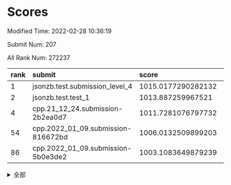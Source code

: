 # Scores

Modified Time: 2022-02-28 10:36:19

Submit Num: 207

All Rank Num: 272237

| rank |               submit               |       score        |       sigma        | pk_num |
| :--- | :--------------------------------- | :----------------- | :----------------- | :----- |
| 1    | jsonzb.test.submission_level_4     | 1015.0177290282132 | 0.8255200777579045 | 5261   |
| 2    | jsonzb.test.test_1                 | 1013.887259967521  | 0.838664996530297  | 5264   |
| 4    | cpp.21_12_24.submission-2b2ea0d7   | 1011.7281076797732 | 0.7935635522252624 | 5259   |
| 54   | cpp.2022_01_09.submission-816672bd | 1006.0132509899203 | 0.7237785306500202 | 5264   |
| 86   | cpp.2022_01_09.submission-5b0e3de2 | 1003.1083649879239 | 0.7053219797498994 | 5259   |


<details>
<summary>全部</summary>

| rank |                 submit                 |       score        |       sigma        | pk_num |
| :--- | :------------------------------------- | :----------------- | :----------------- | :----- |
| 1    | jsonzb.test.submission_level_4         | 1015.0177290282132 | 0.8255200777579045 | 5261   |
| 2    | jsonzb.test.test_1                     | 1013.887259967521  | 0.838664996530297  | 5264   |
| 3    | gobigger.level_3.submission_level_3_22 | 1011.9976215744241 | 0.7765733979389497 | 5264   |
| 4    | cpp.21_12_24.submission-2b2ea0d7       | 1011.7281076797732 | 0.7935635522252624 | 5259   |
| 5    | gobigger.level_3.submission_level_3_6  | 1011.2053640699968 | 0.7633741445960813 | 5262   |
| 6    | gobigger.level_3.submission_level_3_42 | 1011.180100960333  | 0.7498880507207335 | 5262   |
| 7    | gobigger.level_3.submission_level_3_15 | 1011.0746668675481 | 0.761641473203317  | 5260   |
| 8    | gobigger.level_3.submission_level_3_28 | 1011.0408308055632 | 0.7524731262128604 | 5258   |
| 9    | gobigger.level_3.submission_level_3_0  | 1010.9831702850332 | 0.7599971742456882 | 5261   |
| 10   | gobigger.level_3.submission_level_3_33 | 1010.7919385491872 | 0.773177759151843  | 5257   |
| 11   | gobigger.level_3.submission_level_3_39 | 1010.5999620275986 | 0.7684397062481819 | 5259   |
| 12   | gobigger.level_3.submission_level_3_5  | 1010.5508442297254 | 0.7775510544738954 | 5264   |
| 13   | gobigger.level_3.submission_level_3_37 | 1010.5231166819963 | 0.7658803581445537 | 5265   |
| 14   | gobigger.level_3.submission_level_3_29 | 1010.521838830209  | 0.7412896522057418 | 5258   |
| 15   | gobigger.level_3.submission_level_3_3  | 1010.5056818205832 | 0.7657653170191836 | 5262   |
| 16   | gobigger.level_3.submission_level_3_16 | 1010.4973342947633 | 0.7562141842348229 | 5261   |
| 17   | gobigger.level_3.submission_level_3_31 | 1010.4813579425679 | 0.7950120595346768 | 5263   |
| 18   | gobigger.level_3.submission_level_3_34 | 1010.4720629111129 | 0.7329303419008073 | 5258   |
| 19   | gobigger.level_3.submission_level_3_30 | 1010.409101893817  | 0.7464443106872897 | 5262   |
| 20   | gobigger.level_3.submission_level_3_8  | 1010.3493436045444 | 0.7541922110807714 | 5264   |
| 21   | gobigger.level_3.submission_level_3_36 | 1010.3345478820999 | 0.7770865742721432 | 5260   |
| 22   | gobigger.level_3.submission_level_3_46 | 1010.3275816432641 | 0.7479623563202811 | 5263   |
| 23   | gobigger.level_3.submission_level_3_17 | 1010.3239970838509 | 0.7460432928036884 | 5256   |
| 24   | gobigger.level_3.submission_level_3_19 | 1010.3124718016345 | 0.7668916310585825 | 5261   |
| 25   | gobigger.level_3.submission_level_3_48 | 1010.2295308862757 | 0.7503586686329463 | 5258   |
| 26   | gobigger.level_3.submission_level_3_24 | 1010.2231664757411 | 0.7344486908393617 | 5261   |
| 27   | gobigger.level_3.submission_level_3_25 | 1010.1285022103788 | 0.7502710545976987 | 5258   |
| 28   | gobigger.level_3.submission_level_3_23 | 1010.1099559601777 | 0.7469885286784733 | 5258   |
| 29   | gobigger.level_3.submission_level_3_18 | 1010.0940085288111 | 0.7834409408489056 | 5260   |
| 30   | gobigger.level_3.submission_level_3_35 | 1010.0774935699501 | 0.7697349952476104 | 5259   |
| 31   | gobigger.level_3.submission_level_3_38 | 1010.0731888957471 | 0.7543362006884595 | 5265   |
| 32   | gobigger.level_3.submission_level_3_41 | 1010.069765744264  | 0.7335333145961167 | 5263   |
| 33   | gobigger.level_3.submission_level_3_40 | 1009.9748019776179 | 0.7467613887616794 | 5258   |
| 34   | gobigger.level_3.submission_level_3_1  | 1009.9387071644701 | 0.7655497466046535 | 5258   |
| 35   | gobigger.level_3.submission_level_3_44 | 1009.8770619814794 | 0.748452135754075  | 5259   |
| 36   | gobigger.level_3.submission_level_3_20 | 1009.849143731919  | 0.7540068254183131 | 5261   |
| 37   | gobigger.level_3.submission_level_3_11 | 1009.6680429476028 | 0.7345483771853516 | 5251   |
| 38   | gobigger.level_3.submission_level_3_14 | 1009.5851585574293 | 0.7441583683192322 | 5264   |
| 39   | gobigger.level_3.submission_level_3_45 | 1009.5131791271897 | 0.7432269766052677 | 5261   |
| 40   | gobigger.level_3.submission_level_3_13 | 1009.4481198744872 | 0.7635677161337597 | 5266   |
| 41   | gobigger.level_3.submission_level_3_12 | 1009.4432773155695 | 0.7389008849549003 | 5259   |
| 42   | gobigger.level_3.submission_level_3_21 | 1009.4070534071315 | 0.7485963088762021 | 5257   |
| 43   | gobigger.level_3.submission_level_3_2  | 1009.3883326376417 | 0.7524193086783095 | 5260   |
| 44   | gobigger.level_3.submission_level_3_49 | 1009.3069935589066 | 0.7319873927104811 | 5262   |
| 45   | gobigger.level_3.submission_level_3_26 | 1009.1297071279732 | 0.7542649468776382 | 5262   |
| 46   | gobigger.level_3.submission_level_3_27 | 1009.1287859080717 | 0.769106579631043  | 5260   |
| 47   | gobigger.level_3.submission_level_3_43 | 1008.9654855868323 | 0.7410065470005976 | 5259   |
| 48   | gobigger.level_3.submission_level_3_10 | 1008.876116418115  | 0.7314193788009975 | 5260   |
| 49   | gobigger.level_3.submission_level_3_47 | 1008.8693040338366 | 0.7639437777814565 | 5258   |
| 50   | gobigger.level_3.submission_level_3_32 | 1008.8580186221836 | 0.7484345299079376 | 5260   |
| 51   | gobigger.level_3.submission_level_3_4  | 1008.7387648343686 | 0.7493982925290998 | 5261   |
| 52   | gobigger.level_3.submission_level_3_9  | 1008.402591398955  | 0.7473339727395809 | 5259   |
| 53   | gobigger.level_3.submission_level_3_7  | 1007.7885498451143 | 0.7325409570878464 | 5263   |
| 54   | cpp.2022_01_09.submission-816672bd     | 1006.0132509899203 | 0.7237785306500202 | 5264   |
| 55   | gobigger.level_1.submission_level_1_32 | 1005.5770921069762 | 0.7145536739597356 | 5260   |
| 56   | gobigger.level_1.submission_level_1_14 | 1005.2216008129924 | 0.7316912389773264 | 5263   |
| 57   | gobigger.level_1.submission_level_1_35 | 1004.4527265624913 | 0.7260863301711431 | 5259   |
| 58   | gobigger.level_1.submission_level_1_45 | 1004.3263583158329 | 0.7215924298371935 | 5260   |
| 59   | gobigger.level_1.submission_level_1_29 | 1004.1599790247424 | 0.7264093309231993 | 5263   |
| 60   | gobigger.level_1.submission_level_1_7  | 1004.1448170452137 | 0.7094438252441717 | 5257   |
| 61   | gobigger.level_1.submission_level_1_44 | 1004.1389446209304 | 0.7119637747862625 | 5262   |
| 62   | gobigger.level_1.submission_level_1_47 | 1004.1224949233466 | 0.7267751488142756 | 5263   |
| 63   | gobigger.level_1.submission_level_1_41 | 1004.0413967726878 | 0.7203821033620312 | 5259   |
| 64   | gobigger.level_1.submission_level_1_49 | 1004.0151932434231 | 0.7203486354712102 | 5263   |
| 65   | gobigger.level_1.submission_level_1_10 | 1003.9788085625308 | 0.7244787167600713 | 5263   |
| 66   | gobigger.level_1.submission_level_1_8  | 1003.9658917048351 | 0.7115699876882229 | 5261   |
| 67   | gobigger.level_1.submission_level_1_37 | 1003.9579999127794 | 0.7303746778816046 | 5265   |
| 68   | gobigger.level_1.submission_level_1_46 | 1003.9516483796481 | 0.7125394864079779 | 5265   |
| 69   | gobigger.level_1.submission_level_1_9  | 1003.8966869116666 | 0.7196026446451034 | 5260   |
| 70   | gobigger.level_1.submission_level_1_0  | 1003.8805117431622 | 0.7184789354861155 | 5261   |
| 71   | gobigger.level_1.submission_level_1_43 | 1003.8780945322055 | 0.7251479311824137 | 5255   |
| 72   | gobigger.level_1.submission_level_1_11 | 1003.6677487133404 | 0.7210258534142826 | 5262   |
| 73   | gobigger.level_1.submission_level_1_19 | 1003.6651722924917 | 0.7118004484723985 | 5263   |
| 74   | gobigger.level_1.submission_level_1_17 | 1003.5592257096515 | 0.7262592110046835 | 5264   |
| 75   | gobigger.level_1.submission_level_1_40 | 1003.5277300359452 | 0.713663227217426  | 5261   |
| 76   | gobigger.level_1.submission_level_1_39 | 1003.5200280331353 | 0.710753604242209  | 5262   |
| 77   | gobigger.level_1.submission_level_1_31 | 1003.4328469892873 | 0.7252377078217584 | 5261   |
| 78   | gobigger.level_1.submission_level_1_24 | 1003.4130377322344 | 0.7129860604599637 | 5261   |
| 79   | gobigger.level_1.submission_level_1_30 | 1003.3713904436082 | 0.7153208949819301 | 5269   |
| 80   | gobigger.level_1.submission_level_1_42 | 1003.2250736701191 | 0.7153994956034148 | 5261   |
| 81   | gobigger.level_1.submission_level_1_48 | 1003.2166176522061 | 0.7175272871521273 | 5263   |
| 82   | gobigger.level_1.submission_level_1_18 | 1003.175638757187  | 0.7133966587207673 | 5262   |
| 83   | gobigger.level_1.submission_level_1_33 | 1003.1500751177568 | 0.7078404220886764 | 5262   |
| 84   | gobigger.level_1.submission_level_1_36 | 1003.1443366111768 | 0.7289177975818918 | 5263   |
| 85   | gobigger.level_1.submission_level_1_26 | 1003.1309412435374 | 0.709394767061697  | 5269   |
| 86   | cpp.2022_01_09.submission-5b0e3de2     | 1003.1083649879239 | 0.7053219797498994 | 5259   |
| 87   | gobigger.level_1.submission_level_1_3  | 1003.0873230880171 | 0.7233733011321952 | 5262   |
| 88   | gobigger.level_1.submission_level_1_22 | 1003.017019355479  | 0.7245840637833979 | 5264   |
| 89   | gobigger.level_1.submission_level_1_25 | 1002.9261573319559 | 0.7009001774418597 | 5266   |
| 90   | gobigger.level_1.submission_level_1_2  | 1002.8824088486622 | 0.717648036873193  | 5259   |
| 91   | gobigger.level_1.submission_level_1_12 | 1002.7428140282766 | 0.7225224956575528 | 5258   |
| 92   | gobigger.level_1.submission_level_1_4  | 1002.7340175555761 | 0.7092133106613756 | 5261   |
| 93   | gobigger.level_1.submission_level_1_27 | 1002.587667312479  | 0.7155695636616598 | 5260   |
| 94   | gobigger.level_1.submission_level_1_28 | 1002.5783786723537 | 0.7259736438753519 | 5259   |
| 95   | gobigger.level_1.submission_level_1_13 | 1002.5270182362782 | 0.7110852068424101 | 5263   |
| 96   | gobigger.level_1.submission_level_1_15 | 1002.506839361972  | 0.7132795406325735 | 5260   |
| 97   | gobigger.level_1.submission_level_1_23 | 1002.5037936061674 | 0.7134810072435935 | 5264   |
| 98   | gobigger.level_1.submission_level_1_34 | 1002.4618001747733 | 0.7119218163809348 | 5262   |
| 99   | gobigger.level_1.submission_level_1_20 | 1002.4211078952327 | 0.716217608815935  | 5264   |
| 100  | gobigger.level_1.submission_level_1_38 | 1002.3649751933666 | 0.7053844547282426 | 5265   |
| 101  | gobigger.level_1.submission_level_1_16 | 1002.2714151482522 | 0.7163471083020819 | 5262   |
| 102  | gobigger.level_1.submission_level_1_6  | 1002.2506476221868 | 0.7174010111612804 | 5260   |
| 103  | gobigger.level_1.submission_level_1_1  | 1002.2194908295794 | 0.7176274735657132 | 5257   |
| 104  | gobigger.level_1.submission_level_1_5  | 1002.1578794169864 | 0.7278658806684445 | 5260   |
| 105  | gobigger.level_1.submission_level_1_21 | 1002.0989959683213 | 0.716402465846209  | 5258   |
| 106  | gobigger.random.submission_random_5    | 997.8963959074107  | 0.7083263953264344 | 5260   |
| 107  | gobigger.random.submission_random_15   | 996.9818786574131  | 0.7254488255226061 | 5264   |
| 108  | gobigger.random.submission_random_25   | 996.9668406676193  | 0.715153765620439  | 5262   |
| 109  | gobigger.random.submission_random_45   | 996.9317619355646  | 0.71854593954679   | 5258   |
| 110  | gobigger.random.submission_random_20   | 996.9102312692996  | 0.6927365822756131 | 5262   |
| 111  | gobigger.random.submission_random_10   | 996.7616191337933  | 0.7292767317989396 | 5262   |
| 112  | gobigger.random.submission_random_17   | 996.7560618458314  | 0.7143895010070824 | 5255   |
| 113  | gobigger.random.submission_random_12   | 996.7414538886237  | 0.7211951586058305 | 5263   |
| 114  | gobigger.random.submission_random_18   | 996.7080675064533  | 0.712102765126308  | 5261   |
| 115  | gobigger.random.submission_random_33   | 996.7014836179508  | 0.7012956622965861 | 5265   |
| 116  | gobigger.random.submission_random_2    | 996.6481859408611  | 0.7162053703320665 | 5260   |
| 117  | gobigger.random.submission_random_27   | 996.6218508548466  | 0.7143218017969968 | 5262   |
| 118  | gobigger.random.submission_random_37   | 996.5934603105394  | 0.7085803055685799 | 5264   |
| 119  | gobigger.random.submission_random_9    | 996.5724090477232  | 0.7025689272689382 | 5263   |
| 120  | gobigger.random.submission_random_16   | 996.5610342778874  | 0.707787354782418  | 5265   |
| 121  | gobigger.random.submission_random_1    | 996.4988195245403  | 0.7088394991888    | 5261   |
| 122  | gobigger.random.submission_random_36   | 996.4706583276344  | 0.7201733719790833 | 5261   |
| 123  | gobigger.random.submission_random_24   | 996.3969120605982  | 0.7076468562306197 | 5261   |
| 124  | gobigger.random.submission_random_29   | 996.3908194504434  | 0.7124994413918019 | 5263   |
| 125  | gobigger.random.submission_random_49   | 996.3505834199766  | 0.7086634217475605 | 5263   |
| 126  | gobigger.random.submission_random_46   | 996.3319751258077  | 0.7019977767895964 | 5265   |
| 127  | gobigger.random.submission_random_40   | 996.248096109362   | 0.7136641441938238 | 5263   |
| 128  | gobigger.random.submission_random_26   | 996.2276776514605  | 0.716163725108624  | 5263   |
| 129  | gobigger.random.submission_random_43   | 996.1268577574724  | 0.71621289954309   | 5262   |
| 130  | gobigger.random.submission_random_21   | 996.063046341613   | 0.7183535455469331 | 5262   |
| 131  | gobigger.random.submission_random_34   | 996.055330682991   | 0.7144307881910358 | 5259   |
| 132  | gobigger.random.submission_random_23   | 996.0465426903578  | 0.7025089332493553 | 5259   |
| 133  | gobigger.random.submission_random_35   | 996.0366643868874  | 0.7019884513498664 | 5263   |
| 134  | gobigger.random.submission_random_42   | 995.9604488656216  | 0.7056727838198045 | 5260   |
| 135  | gobigger.random.submission_random_47   | 995.8951532938879  | 0.6992014387656342 | 5260   |
| 136  | gobigger.random.submission_random_8    | 995.8159276912753  | 0.7069120633286466 | 5258   |
| 137  | gobigger.random.submission_random_41   | 995.6890682445334  | 0.7126933075855263 | 5259   |
| 138  | gobigger.random.submission_random_6    | 995.6180853983665  | 0.702787228772448  | 5255   |
| 139  | gobigger.random.submission_random_7    | 995.6074435727352  | 0.7133854622306839 | 5259   |
| 140  | gobigger.random.submission_random_0    | 995.5877353466493  | 0.7111644856221478 | 5257   |
| 141  | gobigger.random.submission_random_48   | 995.5717783305687  | 0.7082902521306711 | 5259   |
| 142  | gobigger.random.submission_random_11   | 995.537104632556   | 0.717431160894108  | 5260   |
| 143  | gobigger.random.submission_random_32   | 995.5159454805731  | 0.7123479899141735 | 5258   |
| 144  | gobigger.random.submission_random_19   | 995.4763136419368  | 0.7256434881948715 | 5260   |
| 145  | gobigger.random.submission_random_3    | 995.4195957529447  | 0.7197200643123428 | 5260   |
| 146  | gobigger.random.submission_random_30   | 995.3861420663608  | 0.7097738043373566 | 5264   |
| 147  | gobigger.random.submission_random_39   | 995.2870423577065  | 0.708071195440027  | 5260   |
| 148  | gobigger.random.submission_random_28   | 995.2581658253578  | 0.7074520096361019 | 5256   |
| 149  | gobigger.random.submission_random_13   | 995.0884089483263  | 0.7177977285541466 | 5259   |
| 150  | gobigger.random.submission_random_14   | 995.0872552713425  | 0.7144296522984581 | 5264   |
| 151  | gobigger.random.submission_random_31   | 995.0163611709133  | 0.7351034643238034 | 5259   |
| 152  | gobigger.random.submission_random_22   | 995.0096922460095  | 0.7120521349158245 | 5256   |
| 153  | gobigger.random.submission_random_44   | 994.9508656646094  | 0.7214217485058374 | 5259   |
| 154  | gobigger.random.submission_random_38   | 994.9037034690716  | 0.7156860971912378 | 5261   |
| 155  | gobigger.random.submission_random_4    | 994.5031835633611  | 0.7306069210195963 | 5254   |
| 156  | gobigger.level_2.submission_level_2_27 | 994.1431159771693  | 0.7462564730993718 | 5262   |
| 157  | gobigger.level_2.submission_level_2_44 | 993.7167841153773  | 0.7519701967018557 | 5259   |
| 158  | gobigger.level_2.submission_level_2_12 | 993.5754206948432  | 0.7392365016263663 | 5260   |
| 159  | gobigger.level_2.submission_level_2_43 | 993.286077336005   | 0.7250371191047797 | 5259   |
| 160  | gobigger.level_2.submission_level_2_37 | 993.278455002244   | 0.7270012314599386 | 5258   |
| 161  | gobigger.level_2.submission_level_2_34 | 993.2780073552683  | 0.7450085187467858 | 5258   |
| 162  | gobigger.level_2.submission_level_2_31 | 993.2358021266957  | 0.7472343962610327 | 5264   |
| 163  | gobigger.level_2.submission_level_2_23 | 993.1654877730684  | 0.7400763596589081 | 5262   |
| 164  | gobigger.level_2.submission_level_2_20 | 993.1401890805968  | 0.7296524911983723 | 5266   |
| 165  | gobigger.level_2.submission_level_2_24 | 993.0430914704552  | 0.7434587862165492 | 5254   |
| 166  | gobigger.level_2.submission_level_2_25 | 992.8664672541835  | 0.7466830966408315 | 5259   |
| 167  | gobigger.level_2.submission_level_2_15 | 992.7407992287885  | 0.7616405362589985 | 5261   |
| 168  | gobigger.level_2.submission_level_2_28 | 992.6016634833453  | 0.7305623518302095 | 5259   |
| 169  | gobigger.level_2.submission_level_2_33 | 992.5954606982255  | 0.7488607034841273 | 5256   |
| 170  | gobigger.level_2.submission_level_2_48 | 992.5272689548555  | 0.7506668241363734 | 5260   |
| 171  | gobigger.level_2.submission_level_2_21 | 992.4537223541585  | 0.7281341222090494 | 5262   |
| 172  | gobigger.level_2.submission_level_2_11 | 992.3099945281227  | 0.7298672695572054 | 5262   |
| 173  | gobigger.level_2.submission_level_2_30 | 992.2436022144823  | 0.7416311179269197 | 5259   |
| 174  | gobigger.level_2.submission_level_2_6  | 992.1580285432027  | 0.7445504048790677 | 5263   |
| 175  | gobigger.level_2.submission_level_2_5  | 992.0122020793208  | 0.7489861828282666 | 5260   |
| 176  | gobigger.level_2.submission_level_2_46 | 992.0015492482739  | 0.7497037116253786 | 5261   |
| 177  | gobigger.level_2.submission_level_2_0  | 991.9831014332036  | 0.7588315249410669 | 5262   |
| 178  | gobigger.level_2.submission_level_2_18 | 991.8524909574986  | 0.7392392666362214 | 5254   |
| 179  | gobigger.level_2.submission_level_2_3  | 991.7823465075784  | 0.7504888997688367 | 5256   |
| 180  | gobigger.level_2.submission_level_2_19 | 991.7187921117094  | 0.7394217132315258 | 5260   |
| 181  | gobigger.level_2.submission_level_2_39 | 991.715946998061   | 0.7354563015203737 | 5259   |
| 182  | gobigger.level_2.submission_level_2_7  | 991.6189088743051  | 0.7296297641531634 | 5259   |
| 183  | gobigger.level_2.submission_level_2_14 | 991.6129480195394  | 0.742470040257913  | 5263   |
| 184  | gobigger.level_2.submission_level_2_29 | 991.5829135963719  | 0.7634028913141675 | 5261   |
| 185  | gobigger.level_2.submission_level_2_38 | 991.5536264498373  | 0.7463800057674018 | 5254   |
| 186  | gobigger.level_2.submission_level_2_22 | 991.5513751668561  | 0.7624036190268505 | 5263   |
| 187  | gobigger.level_2.submission_level_2_4  | 991.5449284129019  | 0.7586592228341817 | 5261   |
| 188  | gobigger.level_2.submission_level_2_13 | 991.4971957593903  | 0.7385310595936909 | 5258   |
| 189  | gobigger.level_2.submission_level_2_40 | 991.4597893200072  | 0.7417356949972594 | 5266   |
| 190  | gobigger.level_2.submission_level_2_35 | 991.4185131187104  | 0.7608465732956164 | 5260   |
| 191  | gobigger.level_2.submission_level_2_8  | 991.2622424036256  | 0.7562489970573765 | 5259   |
| 192  | gobigger.level_2.submission_level_2_49 | 991.1341436157334  | 0.761482730525856  | 5254   |
| 193  | gobigger.level_2.submission_level_2_10 | 991.0996618198866  | 0.77204046855843   | 5257   |
| 194  | gobigger.level_2.submission_level_2_32 | 991.0612122034603  | 0.7659134537025386 | 5262   |
| 195  | gobigger.level_2.submission_level_2_17 | 991.0326330622208  | 0.7484306510476559 | 5262   |
| 196  | gobigger.level_2.submission_level_2_1  | 990.996717443283   | 0.7676851665629661 | 5260   |
| 197  | gobigger.level_2.submission_level_2_42 | 990.9905517118117  | 0.7537337298353493 | 5261   |
| 198  | gobigger.level_2.submission_level_2_41 | 990.9705634226837  | 0.7552088575650296 | 5259   |
| 199  | gobigger.level_2.submission_level_2_26 | 990.9223392742634  | 0.752842158980882  | 5260   |
| 200  | gobigger.level_2.submission_level_2_36 | 990.9142405567644  | 0.7710526856022994 | 5257   |
| 201  | gobigger.level_2.submission_level_2_16 | 990.7713633117941  | 0.7781001754520118 | 5262   |
| 202  | gobigger.level_2.submission_level_2_45 | 990.5403727930969  | 0.7493154100445742 | 5261   |
| 203  | gobigger.level_2.submission_level_2_47 | 990.5016760218722  | 0.7695130004360179 | 5263   |
| 204  | gobigger.level_2.submission_level_2_2  | 990.159678655626   | 0.7785919354517976 | 5255   |
| 205  | gobigger.level_2.submission_level_2_9  | 989.9939626869303  | 0.7702268214269717 | 5258   |
| 206  | gobigger.none.submission_none_0        | 977.0128260708049  | 1.3277604521644286 | 5257   |
| 207  | gobigger.none.submission_none_1        | 974.1079540080902  | 1.5503362762546797 | 5263   |

</details>